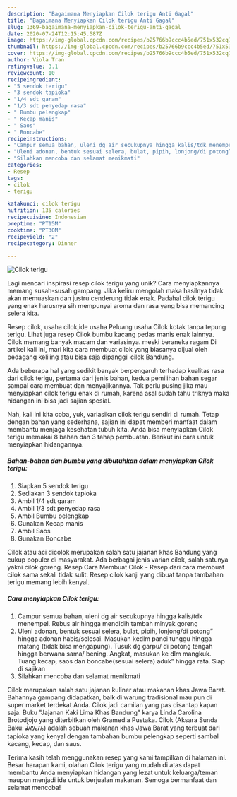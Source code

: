 ```yaml
---
description: "Bagaimana Menyiapkan Cilok terigu Anti Gagal"
title: "Bagaimana Menyiapkan Cilok terigu Anti Gagal"
slug: 1369-bagaimana-menyiapkan-cilok-terigu-anti-gagal
date: 2020-07-24T12:15:45.587Z
image: https://img-global.cpcdn.com/recipes/b25766b9ccc4b5ed/751x532cq70/cilok-terigu-foto-resep-utama.jpg
thumbnail: https://img-global.cpcdn.com/recipes/b25766b9ccc4b5ed/751x532cq70/cilok-terigu-foto-resep-utama.jpg
cover: https://img-global.cpcdn.com/recipes/b25766b9ccc4b5ed/751x532cq70/cilok-terigu-foto-resep-utama.jpg
author: Viola Tran
ratingvalue: 3.1
reviewcount: 10
recipeingredient:
- "5 sendok terigu"
- "3 sendok tapioka"
- "1/4 sdt garam"
- "1/3 sdt penyedap rasa"
- " Bumbu pelengkap"
- " Kecap manis"
- " Saos"
- " Boncabe"
recipeinstructions:
- "Campur semua bahan, uleni dg air secukupnya hingga kalis/tdk menempel. Rebus air hingga mendidih tambah minyak goreng"
- "Uleni adonan, bentuk sesuai selera, bulat, pipih, lonjong/di potong” hingga adonan habis/selesai. Masukan kedlm panci tunggu hingga matang (tidak bisa mengapung). Tusuk dg garpu/ di potong tengah hingga berwana sama/ bening. Angkat, masukan ke dlm mangkuk. Tuang kecap, saos dan boncabe(sesuai selera) aduk” hingga rata. Siap di sajikan"
- "Silahkan mencoba dan selamat menikmati"
categories:
- Resep
tags:
- cilok
- terigu

katakunci: cilok terigu 
nutrition: 135 calories
recipecuisine: Indonesian
preptime: "PT15M"
cooktime: "PT30M"
recipeyield: "2"
recipecategory: Dinner

---
```



![Cilok terigu](https://img-global.cpcdn.com/recipes/b25766b9ccc4b5ed/751x532cq70/cilok-terigu-foto-resep-utama.jpg)

Lagi mencari inspirasi resep cilok terigu yang unik? Cara menyiapkannya memang susah-susah gampang. Jika keliru mengolah maka hasilnya tidak akan memuaskan dan justru cenderung tidak enak. Padahal cilok terigu yang enak harusnya sih mempunyai aroma dan rasa yang bisa memancing selera kita.

Resep cilok, usaha cilok,ide usaha Peluang usaha Cilok kotak tanpa tepung terigu. Lihat juga resep Cilok bumbu kacang pedas manis enak lainnya. Cilok memang banyak macam dan variasinya. meski beraneka ragam Di artikel kali ini, mari kita cara membuat cilok yang biasanya dijual oleh pedagang keliling atau bisa saja dipanggil cilok Bandung.

Ada beberapa hal yang sedikit banyak berpengaruh terhadap kualitas rasa dari cilok terigu, pertama dari jenis bahan, kedua pemilihan bahan segar sampai cara membuat dan menyajikannya. Tak perlu pusing jika mau menyiapkan cilok terigu enak di rumah, karena asal sudah tahu triknya maka hidangan ini bisa jadi sajian spesial.


Nah, kali ini kita coba, yuk, variasikan cilok terigu sendiri di rumah. Tetap dengan bahan yang sederhana, sajian ini dapat memberi manfaat dalam membantu menjaga kesehatan tubuh kita. Anda bisa menyiapkan Cilok terigu memakai 8 bahan dan 3 tahap pembuatan. Berikut ini cara untuk menyiapkan hidangannya.

<!--inarticleads1-->

##### Bahan-bahan dan bumbu yang dibutuhkan dalam menyiapkan Cilok terigu:

1. Siapkan 5 sendok terigu
1. Sediakan 3 sendok tapioka
1. Ambil 1/4 sdt garam
1. Ambil 1/3 sdt penyedap rasa
1. Ambil  Bumbu pelengkap
1. Gunakan  Kecap manis
1. Ambil  Saos
1. Gunakan  Boncabe


Cilok atau aci dicolok merupakan salah satu jajanan khas Bandung yang cukup populer di masyarakat. Ada berbagai jenis varian cilok, salah satunya yakni cilok goreng. Resep Cara Membuat Cilok - Resep dari cara membuat cilok sama sekali tidak sulit. Resep cilok kanji yang dibuat tanpa tambahan terigu memang lebih kenyal. 

<!--inarticleads2-->

##### Cara menyiapkan Cilok terigu:

1. Campur semua bahan, uleni dg air secukupnya hingga kalis/tdk menempel. Rebus air hingga mendidih tambah minyak goreng
1. Uleni adonan, bentuk sesuai selera, bulat, pipih, lonjong/di potong” hingga adonan habis/selesai. Masukan kedlm panci tunggu hingga matang (tidak bisa mengapung). Tusuk dg garpu/ di potong tengah hingga berwana sama/ bening. Angkat, masukan ke dlm mangkuk. Tuang kecap, saos dan boncabe(sesuai selera) aduk” hingga rata. Siap di sajikan
1. Silahkan mencoba dan selamat menikmati


Cilok merupakan salah satu jajanan kuliner atau makanan khas Jawa Barat. Bahannya gampang didapatkan, baik di warung tradisional mau pun di super market terdekat Anda. Cilok jadi camilan yang pas disantap kapan saja. Buku &#34;Jajanan Kaki Lima Khas Bandung&#34; karya Linda Carolina Brotodjojo yang diterbitkan oleh Gramedia Pustaka. Cilok (Aksara Sunda Baku: ᮎᮤᮜᮧᮊ᮪) adalah sebuah makanan khas Jawa Barat yang terbuat dari tapioka yang kenyal dengan tambahan bumbu pelengkap seperti sambal kacang, kecap, dan saus. 

Terima kasih telah menggunakan resep yang kami tampilkan di halaman ini. Besar harapan kami, olahan Cilok terigu yang mudah di atas dapat membantu Anda menyiapkan hidangan yang lezat untuk keluarga/teman maupun menjadi ide untuk berjualan makanan. Semoga bermanfaat dan selamat mencoba!
